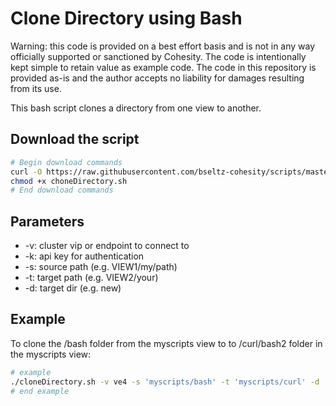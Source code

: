 # Clone Directory using Bash

Warning: this code is provided on a best effort basis and is not in any way officially supported or sanctioned by Cohesity. The code is intentionally kept simple to retain value as example code. The code in this repository is provided as-is and the author accepts no liability for damages resulting from its use.

This bash script clones a directory from one view to another.

## Download the script

```bash
# Begin download commands
curl -O https://raw.githubusercontent.com/bseltz-cohesity/scripts/master/bash/cloneDirectory/cloneDirectory.sh
chmod +x choneDirectory.sh
# End download commands
```

## Parameters

* -v: cluster vip or endpoint to connect to
* -k: api key for authentication
* -s: source path (e.g. VIEW1/my/path)
* -t: target path (e.g. VIEW2/your)
* -d: target dir (e.g. new)

## Example

To clone the /bash folder from the myscripts view to to /curl/bash2 folder in the myscripts view:

```bash
# example
./cloneDirectory.sh -v ve4 -s 'myscripts/bash' -t 'myscripts/curl' -d 'bash2' -k 1e62583e-4216-45fc-6377-d56e2c5c3776
# end example
```
